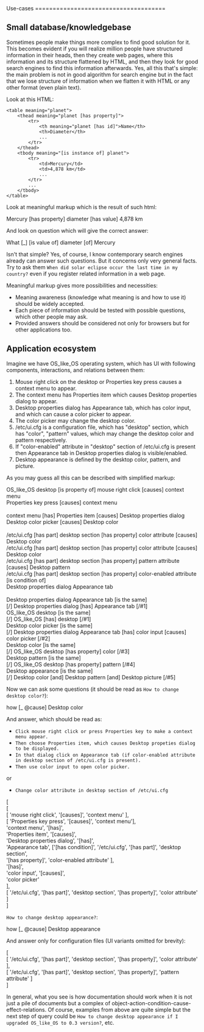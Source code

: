 <link rel="stylesheet" href="meaningful.css"/>Use-cases
=====================================

Small database/knowledgebase
----------------------------

Sometimes people make things more complex to find good solution for it. This becomes evident if you will realize million people have structured information in their heads, then they create web pages, where this information and its structure flattened by HTML, and then they look for good search engines to find this information afterwards. Yes, all this that's simple: the main problem is not in good algorithm for search engine but in the fact that we lose structure of information when we flatten it with HTML or any other format (even plain text).

Look at this HTML:

```
<table meaning="planet">
	<thead meaning="planet [has property]">
		<tr>
			<th meaning="planet [has id]">Name</th>
			<th>Diameter</th>
			...
		</tr>
	</thead>
	<tbody meaning="[is instance of] planet">
		<tr>
			<td>Mercury</td>
			<td>4,878 km</td>
			...
		</tr>
		...
	</tbody>
</table>
```

Look at meaningful markup which is the result of such html:

<div class="meaningful">
Mercury <span class="rel">[has property]</span> diameter <span class="rel">[has value]</span> 4,878 km
</div>

And look on question which will give the correct answer:

<div class="meaningful-question">
What <span class="rel">[_] [is value of]</span> diameter <span class="rel">[of]</span> Mercury
</div>

Isn't that simple? Yes, of course, I know contemporary search engines already can answer such questions. But it concerns only very general facts. Try to ask them `When did solar eclipse occur the last time in my country?` even if you register related information in a web page.

Meaningful markup gives more possibilities and necessities:
* Meaning awareness (knowledge what meaning is and how to use it) should be widely accepted.
* Each piece of information should be tested with possible questions, which other people may ask.
* Provided answers should be considered not only for browsers but for other applications too.

Application ecosystem
---------------------

Imagine we have OS_like_OS operating system, which has UI with following components, interactions, and relations between them:

1. Mouse right click on the desktop or Properties key press causes a context menu to appear.
2. The context menu has Properties item which causes Desktop properties dialog to appear.
3. Desktop properties dialog has Appearance tab, which has color input, and which can cause a color picker to appear.
4. The color picker may change the desktop color.
5. /etc/ui.cfg is a configuration file, which has "desktop" section, which has "color", "pattern" values, which may change the desktop color and pattern respectively.
6. If "color-enabled" attribute in "desktop" section of /etc/ui.cfg is present then Appearance tab in Desktop properties dialog is visible/enabled.
7. Desktop appearance is defined by the desktop color, pattern, and picture.

As you may guess all this can be described with simplified markup:

<div class="meaningful">
<div>OS_like_OS desktop <span class="rel">[is property of]</span> mouse right click <span class="rel">[causes]</span> context menu</div>
<div>Properties key press <span class="rel">[causes]</span> context menu</div>
<br/>
<div>context menu <span class="rel">[has]</span> Properties item <span class="rel">[causes]</span> Desktop properties dialog</div>
<div>Desktop color picker <span class="rel">[causes]</span> Desktop color</div>
<br/>
<div>/etc/ui.cfg <span class="rel">[has part]</span> desktop section <span class="rel">[has property]</span> color attribute <span class="rel">[causes]</span> Desktop color</div>
<div>/etc/ui.cfg <span class="rel">[has part]</span> desktop section <span class="rel">[has property]</span> color attribute <span class="rel">[causes]</span> Desktop color</div>
<div>/etc/ui.cfg <span class="rel">[has part]</span> desktop section <span class="rel">[has property]</span> pattern attribute <span class="rel">[causes]</span> Desktop pattern</div>
<div>/etc/ui.cfg <span class="rel">[has part]</span> desktop section <span class="rel">[has property]</span> color-enabled attribute <span class="rel">[is condition of]</span></div>
<div class="indent">Desktop properties dialog Appearance tab </div>
<br/>
<div>Desktop properties dialog Appearance tab <span class="rel">[is the same]</span></div>
<div class="indent"><span class="rel">[/]</span> Desktop properties dialog <span class="rel">[has]</span> Appearance tab <span class="rel">[/#1]</span></div>
<div>OS_like_OS desktop <span class="rel">[is the same]</span></div>
<div class="indent"><span class="rel">[/]</span> OS_like_OS <span class="rel">[has]</span> desktop <span class="rel">[/#1]</span></div>
<div>Desktop color picker <span class="rel">[is the same]</span></div>
<div class="indent"><span class="rel">[/]</span> Desktop properties dialog Appearance tab <span class="rel">[has]</span> color input <span class="rel">[causes]</span> color picker <span class="rel">[/#2]</span></div>
<div>Desktop color <span class="rel">[is the same]</span></div>
<div class="indent"><span class="rel">[/]</span> OS_like_OS desktop <span class="rel">[has property]</span> color <span class="rel">[/#3]</span></div>
<div>Desktop pattern <span class="rel">[is the same]</span></div>
<div class="indent"><span class="rel">[/]</span> OS_like_OS desktop <span class="rel">[has property]</span> pattern <span class="rel">[/#4]</span></div>
<div>Desktop appearance <span class="rel">[is the same]</span></div>
<div class="indent"><span class="rel">[/]</span> Desktop color <span class="rel">[and]</span> Desktop pattern <span class="rel">[and]</span> Desktop picture <span class="rel">[/#5]</span></div>
</div>

Now we can ask some questions (it should be read as `How to change desktop color?`):

<div class="meaningful-question">
how <span class="rel">[_ @cause]</span> Desktop color
</div>

And answer, which should be read as:
* `Click mouse right click or press Properties key to make a context menu appear.` 
* `Then choose Properties item, which causes Desktop propeties dialog to be displayed.`
* `In that dialog click on Appearance tab (if color-enabled attribute in desktop section of /etc/ui.cfg is present).`
* `Then use color input to open color picker.` 

or 

* `Change color attribute in desktop section of /etc/ui.cfg`

<div class="meaningful">
<div>[</div>
<div class="indent">[</div>
<div class="indent2">[ 'mouse right click', '<span class="rel">[causes]</span>', 'context menu' ],</div>
<div class="indent2">[ 'Properties key press', '<span class="rel">[causes]</span>', 'context menu'],</div>
<div class="indent2">'context menu', '<span class="rel">[has]</span>',</div>
<div class="indent2">'Properties item', '<span class="rel">[causes]</span>',</div>
<div class="indent2">'Desktop properties dialog', '<span class="rel">[has]</span>',</div>
<div class="indent2">'Appearance tab', ['<span class="rel">[has condition]</span>', '/etc/ui.cfg', '<span class="rel">[has part]</span>', 'desktop section',</div>
<div class="indent3">'<span class="rel">[has property]</span>', 'color-enabled attribute' ],</div>
<div class="indent2">'[has]',</div>
<div class="indent2">'color input', '<span class="rel">[causes]</span>',</div> 
<div class="indent2">'color picker'</div>
<div class="indent">],</div>
<div class="indent">[ '/etc/ui.cfg', '<span class="rel">[has part]</span>', 'desktop section', '<span class="rel">[has property]</span>', 'color attribute' ]</div>
<div>]</div>
</div>

`How to change desktop appearance?`:
		
<div class="meaningful-question">
how <span class="rel">[_ @cause]</span> Desktop appearance
</div>

And answer only for configuration files (UI variants omitted for brevity):

<div class="meaningful">
<div>[</div>
<div class="indent">[ '/etc/ui.cfg', '<span class="rel">[has part]</span>', 'desktop section', '<span class="rel">[has property]</span>', 'color attribute' ],</div>
<div class="indent">[ '/etc/ui.cfg', '<span class="rel">[has part]</span>', 'desktop section', '<span class="rel">[has property]</span>',	'pattern attribute' ]</div>
<div>]</div>
</div>

In general, what you see is how documentation should work when it is not just a pile of documents but a complex of object-action-condition-cause-effect-relations. Of course, examples from above are quite simple but the next step of query could be `How to change desktop appearance if I upgraded OS_like_OS to 0.3 version?`, etc.